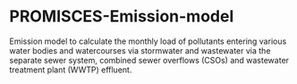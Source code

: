 # PROMISCES-Emission-model
Emission model to calculate the monthly load of pollutants entering various water bodies and watercourses via stormwater and wastewater via the separate sewer system, combined sewer overflows (CSOs) and wastewater treatment plant (WWTP) effluent.
